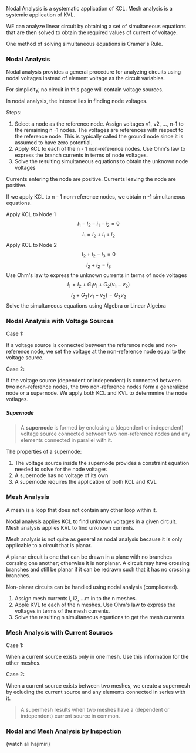 
Nodal Analysis is a systematic application of KCL. Mesh analysis is a systemic application of KVL.

WE can analyze linear circuit by obtaining a set of simultaneous equations that are then solved to obtain the required values of current of voltage.

One method of solving simultaneous equations is Cramer's Rule.

### Nodal Analysis

Nodal analysis provides a general procedure for analyzing circuits using nodal voltages instead of element voltage as the circuit variables.

For simplicity, no circuit in this page will contain voltage sources. 

In nodal analysis, the interest lies in finding node voltages. 

Steps:

1. Select a node as the reference node. Assign voltages v1, v2, ..., n-1 to the remaining n -1 nodes. The voltages are references with respect to the reference node. This is typically called the ground node since it is assumed to have zero potential. 
2. Apply KCL to each of the n - 1 non-reference nodes. Use Ohm's law to express the branch currents in terms of node voltages.
3. Solve the resulting simultaneous equations to obtain the unknown node voltages

Currents entering the node are positive. Currents leaving the node are positive.

If we apply KCL to n - 1 non-reference nodes, we obtain  n -1 simultaneous equations.

Apply KCL to Node 1
$$ I_1 - I_2 - i_1 - i_2= 0 $$
$$ I_1 = I_2 + i_1 + i_2 $$
Apply KCL to Node 2
$$ I_2 + i_2 - i_3 = 0 $$
$$ I_2 + i_2 = i_3 $$
Use Ohm's law to express the unknown currents in terms of node voltages
$$ I_1 = I_2 + G_1v_1 + G_2(v_1-v_2) $$
$$ I_2 + G_2(v_1-v_2) = G_3v_2 $$
Solve the simultaneous equations using Algebra or Linear Algebra

### Nodal Analysis with Voltage Sources

Case 1:

If a voltage source is connected between the reference node and non-reference node, we set the voltage at the non-reference node equal to the voltage source. 

Case 2:

If the voltage source (dependent or independent) is connected between two non-reference nodes, the two non-reference nodes form a generalized node or a supernode. We apply both KCL and KVL to determmine the node votlages.

##### Supernode

> A **supernode** is formed by enclosing a (dependent or independent) voltage source connected between two non-reference nodes and any elements connected  in parallel with it.

The properties of a supernode:
1. The voltage source inside the supernode provides a constraint equation needed to solve for the node voltages
2. A supernode has no voltage of its own
3. A supernode requires the application of both KCL and KVL
### Mesh Analysis

A mesh is a loop that does not contain any other loop within it.

Nodal analysis applies KCL to find unknown voltages in a given circuit. Mesh analysis applies KVL to find unknown currents.

Mesh analysis is not quite as general as nodal analysis because it is only applicable to a circuit that is planar.

A planar circuit is one that can be drawn in a plane with no branches corssing one another; otherwise it is nonplanar. A circuit may have crossing branches and still be planar if it can be redrawn such that it has no crossing branches.

Non-planar circuits can be handled using nodal analysis (complicated).

1. Assign mesh currents i, i2, ...m in to the n meshes.
2. Apple KVL to each of the n meshes. Use Ohm's law to express the voltages in terms of the mesh currents.
3. Solve the resulting n simultaneous equations to get the mesh currents.
### Mesh Analysis with Current Sources

Case 1:

When a current source exists only in one mesh. Use this information for the other meshes.

Case 2:

When a current source exists between two meshes, we create a supermesh by ecluding the current source and any elements connected in series with it.

> A supermesh results when two meshes have a (dependent or independent) current source in common.

### Nodal and Mesh Analysis by Inspection

(watch ali hajimiri)


